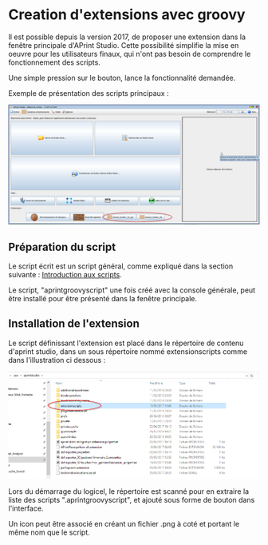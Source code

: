 # Creation d'extensions avec groovy

Il est possible depuis la version 2017, de proposer une extension dans la fenêtre principale d'APrint Studio. Cette possibilité simplifie la mise en oeuvre pour les utilisateurs finaux, qui n'ont pas besoin de comprendre le fonctionnement des scripts.

Une simple pression sur le bouton, lance la fonctionnalité demandée.

Exemple de présentation des scripts principaux :

![](exemple_extension_principale.png)





## Préparation du script

Le script écrit est un script général, comme expliqué dans la section suivante : [Introduction aux scripts](mdwiki.html!scripting/scripting.md).

Le script, "aprintgroovyscript" une fois créé avec la console générale, peut être installé pour être présenté dans la fenêtre principale.



## Installation de l'extension

Le script définissant l'extension est placé dans le répertoire de contenu d'aprint studio, dans un sous répertoire nommé extensionscripts comme dans l'illustration ci dessous : 

![](installation_script_extension.png)

Lors du démarrage du logicel, le répertoire est scanné pour en extraire la liste des scripts ".aprintgroovyscript", et ajouté sous forme de bouton dans l'interface.

Un icon peut être associé en créant un fichier .png à coté et portant le même nom que le script.